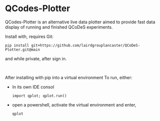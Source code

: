 QCodes-Plotter
==============

QCodes-Plotter is an alternative live data plotter aimed to provide fast data display of running and finished QCoDeS experiments.


Install with, requires Git:

    pip install git+https://github.com/lairdgrouplancaster/QCoDeS-Plotter.git@main

and while private, after sign in.

<br/>

After installing with pip into a virtual environment
To run, either:
* In its own IDE consol
  
      import qplot; qplot.run()
  
* open a powershell, activate the virtual environment and enter,
  
      qplot
